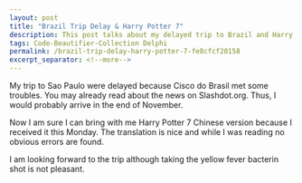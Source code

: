 ```yaml
---
layout: post
title: "Brazil Trip Delay & Harry Potter 7"
description: This post talks about my delayed trip to Brazil and Harry Potter 7.
tags: Code-Beautifier-Collection Delphi
permalink: /brazil-trip-delay-harry-potter-7-fe8cfcf20158
excerpt_separator: <!--more-->
---
```

My trip to Sao Paulo were delayed because Cisco do Brasil met some troubles. You may already read about the news on Slashdot.org. Thus, I would probably arrive in the end of November.

Now I am sure I can bring with me Harry Potter 7 Chinese version because I received it this Monday. The translation is nice and while I was reading no obvious errors are found.

I am looking forward to the trip although taking the yellow fever bacterin shot is not pleasant.
<!--more-->
